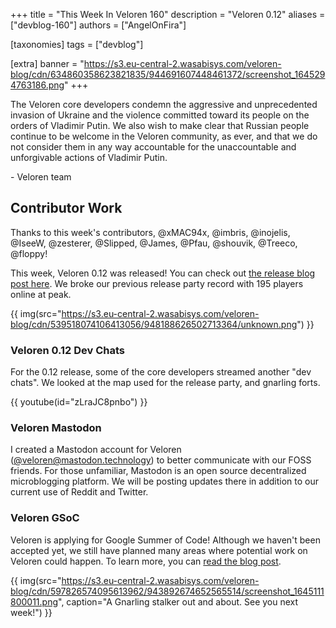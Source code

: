 +++
title = "This Week In Veloren 160"
description = "Veloren 0.12"
aliases = ["devblog-160"]
authors = ["AngelOnFira"]

[taxonomies]
tags = ["devblog"]

[extra]
banner = "https://s3.eu-central-2.wasabisys.com/veloren-blog/cdn/634860358623821835/944691607448461372/screenshot_1645294763186.png"
+++

The Veloren core developers condemn the aggressive and unprecedented invasion of
Ukraine and the violence committed toward its people on the orders of Vladimir
Putin. We also wish to make clear that Russian people continue to be welcome in
the Veloren community, as ever, and that we do not consider them in any way
accountable for the unaccountable and unforgivable actions of Vladimir Putin.

\- Veloren team

## Contributor Work

Thanks to this week's contributors, @xMAC94x, @imbris, @inojelis, @IseeW,
@zesterer, @Slipped, @James, @Pfau, @shouvik, @Treeco, @floppy!

This week, Veloren 0.12 was released! You can check out [the release blog post
here](https://veloren.net/release-0-12/). We broke our previous release party
record with 195 players online at peak.

{{
  img(src="https://s3.eu-central-2.wasabisys.com/veloren-blog/cdn/539518074106413056/948188626502713364/unknown.png")
}}

### Veloren 0.12 Dev Chats

For the 0.12 release, some of the core developers streamed another "dev chats".
We looked at the map used for the release party, and gnarling forts.

{{ youtube(id="zLraJC8pnbo") }}

### Veloren Mastodon

I created a Mastodon account for Veloren
([@veloren@mastodon.technology](https://mastodon.technology/@veloren)) to better
communicate with our FOSS friends. For those unfamiliar, Mastodon is an open
source decentralized microblogging platform. We will be posting updates there in
addition to our current use of Reddit and Twitter.

### Veloren GSoC

Veloren is applying for Google Summer of Code! Although we haven't been accepted
yet, we still have planned many areas where potential work on Veloren could
happen. To learn more, you can [read the blog
post](https://veloren.net/gsoc-contribution-guide/).

{{
  img(src="https://s3.eu-central-2.wasabisys.com/veloren-blog/cdn/597826574095613962/943892674652565514/screenshot_1645111800011.png",
  caption="A Gnarling stalker out and about. See you next week!") }}
